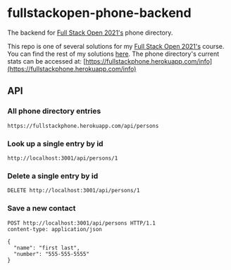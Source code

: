 # fullstackopen-phone-backend

The backend for [Full Stack Open 2021's](https://fullstackopen.com/en) phone directory.

This repo is one of several solutions for my [Full Stack Open 2021's](https://fullstackopen.com/en) course. You can find the rest of my solutions [here](https://github.com/astroud/fullstackopen). The phone directory's current stats can be accessed at: [https://fullstackphone.herokuapp.com/info](https://fullstackphone.herokuapp.com/info)

## API

### All phone directory entries
`https://fullstackphone.herokuapp.com/api/persons`

### Look up a single entry by id
`http://localhost:3001/api/persons/1`


### Delete a single entry by id
`DELETE http://localhost:3001/api/persons/1`

### Save a new contact
```
POST http://localhost:3001/api/persons HTTP/1.1
content-type: application/json

{
  "name": "first last",
  "number": "555-555-5555"
}
```
